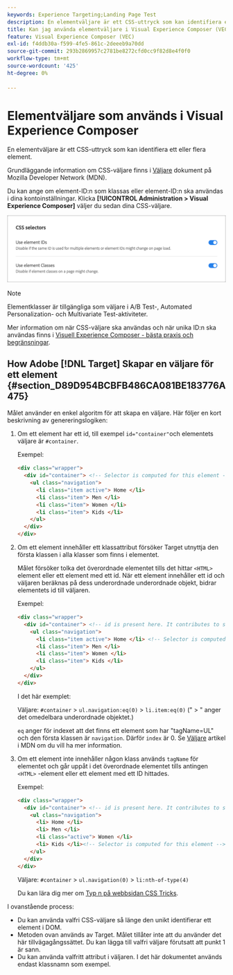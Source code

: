 ```yaml
---
keywords: Experience Targeting;Landing Page Test
description: En elementväljare är ett CSS-uttryck som kan identifiera ett eller flera element. Lär dig hur du använder elementväljare i Adobe [!DNL Target] Visual Experience Composer (VEC).
title: Kan jag använda elementväljare i Visual Experience Composer (VEC)?
feature: Visual Experience Composer (VEC)
exl-id: f4ddb30a-f599-4fe5-861c-2deeeb9a70dd
source-git-commit: 293b2869957c2781be8272cfd0cc9f82d8e4f0f0
workflow-type: tm+mt
source-wordcount: '425'
ht-degree: 0%

---
```


# Elementväljare som används i Visual Experience Composer

En elementväljare är ett CSS-uttryck som kan identifiera ett eller flera element.

Grundläggande information om CSS-väljare finns i [Väljare](https://developer.mozilla.org/en-US/docs/Web/Guide/CSS/Getting_started/Selectors) dokument på Mozilla Developer Network (MDN).

Du kan ange om element-ID:n som klassas eller element-ID:n ska användas i dina kontoinställningar. Klicka **[!UICONTROL Administration > Visual Experience Composer]** väljer du sedan dina CSS-väljare.

![css_selectors image](assets/css_selectors.png)

>[!NOTE]
>
>Elementklasser är tillgängliga som väljare i A/B Test-, Automated Personalization- och Multivariate Test-aktiviteter.

Mer information om när CSS-väljare ska användas och när unika ID:n ska användas finns i [Visuell Experience Composer - bästa praxis och begränsningar](/help/main/c-experiences/c-visual-experience-composer/experience-composer-best-practices.md#concept_E284B3F704C04406B174D9050A2528A6).

## How Adobe [!DNL Target] Skapar en väljare för ett element {#section_D89D954BCBFB486CA081BE183776A475}

Målet använder en enkel algoritm för att skapa en väljare. Här följer en kort beskrivning av genereringslogiken:

1. Om ett element har ett id, till exempel `id="container"`och elementets väljare är `#container`.

   Exempel:

   ```html
   <div class="wrapper">
     <div id="container"> <!-- Selector is computed for this element -->
       <ul class="navigation">
         <li class="item active"> Home </li>
         <li class="item"> Men </li>
         <li class="item"> Women </li>
         <li class="item"> Kids </li>
       </ul>
     </div>
   </div>
   ```

1. Om ett element innehåller ett klassattribut försöker Target utnyttja den första klassen i alla klasser som finns i elementet.

   Målet försöker tolka det överordnade elementet tills det hittar `<HTML>` element eller ett element med ett id. När ett element innehåller ett id och väljaren beräknas på dess underordnade underordnade objekt, bidrar elementets id till väljaren.

   Exempel:

   ```html
   <div class="wrapper">
     <div id="container"> <!-- id is present here. It contributes to selector -->
       <ul class="navigation">
         <li class="item active"> Home </li> <!-- Selector is computed for this element -->
         <li class="item"> Men </li>
         <li class="item"> Women </li>
         <li class="item"> Kids </li>
       </ul>
     </div>
   </div>
   ```

   I det här exemplet:

   Väljare: `#container` > `ul.navigation:eq(0)` > `li.item:eq(0)` (&quot; > &quot; anger det omedelbara underordnade objektet.)

   `eq` anger för indexet att det finns ett element som har &quot;tagName=UL&quot; och den första klassen är `navigation`. Därför `index` är 0. Se [Väljare](https://developer.mozilla.org/en-US/docs/Web/Guide/CSS/Getting_started/Selectors) artikel i MDN om du vill ha mer information.

1. Om ett element inte innehåller någon klass används `tagName` för elementet och går uppåt i det överordnade elementet tills antingen `<HTML>` -element eller ett element med ett ID hittades.

   Exempel:

   ```html
   <div class="wrapper">
     <div id="container"> <!-- id is present here. It contributes to selector -->
       <ul class="navigation">
         <li> Home </li>
         <li> Men </li>
         <li class="active"> Women </li>
         <li> Kids </li><!-- Selector is computed for this element -->
       </ul>
     </div>
   </div>
   ```

   Väljare: `#container` > `ul.navigation(0)` > `li:nth-of-type(4)`

   Du kan lära dig mer om [Typ n på webbsidan CSS Tricks](https://css-tricks.com/almanac/selectors/n/nth-of-type/).

I ovanstående process:

* Du kan använda valfri CSS-väljare så länge den unikt identifierar ett element i DOM.
* Metoden ovan används av Target. Målet tillåter inte att du använder det här tillvägagångssättet. Du kan lägga till valfri väljare förutsatt att punkt 1 är sann.
* Du kan använda valfritt attribut i väljaren. I det här dokumentet används endast klassnamn som exempel.
